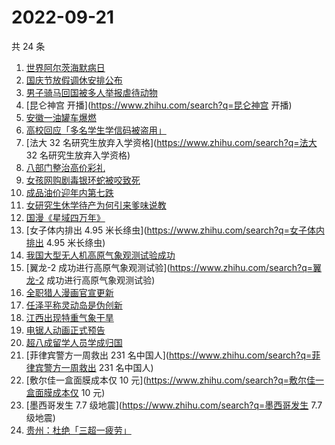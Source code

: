 # 2022-09-21

共 24 条

<!-- BEGIN -->
<!-- 最后更新时间 Wed Sep 21 2022 21:41:22 GMT+0800 (China Standard Time) -->

1. [世界阿尔茨海默病日](https://www.zhihu.com/search?q=世界阿尔茨海默病日)
1. [国庆节放假调休安排公布](https://www.zhihu.com/search?q=国庆节放假调休安排公布)
1. [男子骑马回国被多人举报虐待动物](https://www.zhihu.com/search?q=男子骑马回国被多人举报虐待动物)
1. [昆仑神宫 开播](https://www.zhihu.com/search?q=昆仑神宫 开播)
1. [安徽一油罐车爆燃](https://www.zhihu.com/search?q=安徽一油罐车爆燃)
1. [高校回应「多名学生学信码被盗用」](https://www.zhihu.com/search?q=高校回应「多名学生学信码被盗用」)
1. [法大 32 名研究生放弃入学资格](https://www.zhihu.com/search?q=法大 32 名研究生放弃入学资格)
1. [八部门整治高价彩礼](https://www.zhihu.com/search?q=八部门整治高价彩礼)
1. [女孩网购剧毒银环蛇被咬致死](https://www.zhihu.com/search?q=女孩网购剧毒银环蛇被咬致死)
1. [成品油价迎年内第七跌](https://www.zhihu.com/search?q=成品油价迎年内第七跌)
1. [女研究生休学待产为何引来爹味说教](https://www.zhihu.com/search?q=女研究生休学待产为何引来爹味说教)
1. [国漫《星域四万年》](https://www.zhihu.com/search?q=国漫《星域四万年》)
1. [女子体内排出 4.95 米长绦虫](https://www.zhihu.com/search?q=女子体内排出 4.95 米长绦虫)
1. [我国大型无人机高原气象观测试验成功](https://www.zhihu.com/search?q=我国大型无人机高原气象观测试验成功)
1. [翼龙-2 成功进行高原气象观测试验](https://www.zhihu.com/search?q=翼龙-2 成功进行高原气象观测试验)
1. [全职猎人漫画官宣更新](https://www.zhihu.com/search?q=全职猎人漫画官宣更新)
1. [任泽平称灵动岛是伪创新](https://www.zhihu.com/search?q=任泽平称灵动岛是伪创新)
1. [江西出现特重气象干旱](https://www.zhihu.com/search?q=江西出现特重气象干旱)
1. [电锯人动画正式预告](https://www.zhihu.com/search?q=电锯人动画正式预告)
1. [超八成留学人员学成归国](https://www.zhihu.com/search?q=超八成留学人员学成归国)
1. [菲律宾警方一周救出 231 名中国人](https://www.zhihu.com/search?q=菲律宾警方一周救出 231 名中国人)
1. [敷尔佳一盒面膜成本仅 10 元](https://www.zhihu.com/search?q=敷尔佳一盒面膜成本仅 10 元)
1. [墨西哥发生 7.7 级地震](https://www.zhihu.com/search?q=墨西哥发生 7.7 级地震)
1. [贵州：杜绝「三超一疲劳」](https://www.zhihu.com/search?q=贵州：杜绝「三超一疲劳」)

<!-- END -->
